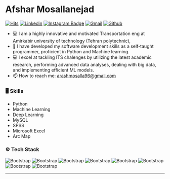 # Afshar Mosallanejad    
[![Hits](https://hits.seeyoufarm.com/api/count/incr/badge.svg?url=https%3A%2F%2Fgithub.com%2Fhejazizo%2Fhejazizo&count_bg=%2379C83D&title_bg=%23555555&icon=&icon_color=%23E7E7E7&title=Profile+Views&edge_flat=false)](https://hits.seeyoufarm.com)
[![Linkedin](https://img.shields.io/badge/-LinkedIn-blue?style=flat&logo=Linkedin&logoColor=white)](https://www.linkedin.com/in/arash-mosalla-nejad-788024200/)
[![Instagram Badge](https://img.shields.io/badge/-Instagram-purple?logo=instagram&logoColor=white&link=https://instagram.com/ashkan_msl/)](https://www.instagram.com/arash_msl)
[![Gmail](https://img.shields.io/badge/-Gmail-c14438?style=flat&logo=Gmail&logoColor=white)](mailto:arashmosalla96.com)
[![Github](https://img.shields.io/github/followers/hejazizo?label=Follow&style=social)](https://github.com/arashmosalla)

- 💻 I am a highly innovative and motivated Transportation eng at Amirkabir university of technology (Tehran polytechnic),
- 🌱 I have developed my software development skills as a self-taught programmer, proficient in Python and Machine learning.
- 💻 I excel at tackling ITS chalenges by utilizing the latest academic research, performing advanced data analyses, dealing with big data, and implementing efficient ML models.
- 📫 How to reach me: arashmosalla96@gmail.com


### 🖥 Skills
- Python
- Machine Learning
- Deep Learning
- MySQL
- SPSS
- Microsoft Excel
- Arc Map
  
### ⚙️ Tech Stack

![Bootstrap](https://img.shields.io/badge/-Python-05122A?style=flat-square&logo=Python&color=353535) ![Bootstrap](https://img.shields.io/badge/-TensorFlow-05122A?style=flat-square&logo=TensorFlow&color=353535) ![Bootstrap](https://img.shields.io/badge/-Scikit%20Learn-05122A?style=flat-square&logo=Scikit-Learn&color=353535) ![Bootstrap](https://img.shields.io/badge/-PostgreSQL-05122A?style=flat-square&logo=PostgreSQL&color=353535) ![Bootstrap](https://img.shields.io/badge/-Pandas-05122A?style=flat-square&logo=Pandas&color=353535) ![Bootstrap](https://img.shields.io/badge/-Numpy-05122A?style=flat-square&logo=Numpy&color=353535) ![Bootstrap](https://img.shields.io/badge/-Matplotlib-05122A?style=flat-square&logo=Matplotlib&color=353535) ![Bootstrap](https://img.shields.io/badge/-Visual%20Studio%20Code-05122A?style=flat-square&logo=Visual-Studio-Code&color=353535)


---
